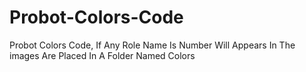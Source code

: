 # Probot-Colors-Code
Probot Colors Code, If Any Role Name Is Number Will Appears In The images Are Placed In A Folder Named Colors

